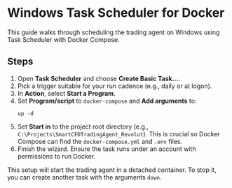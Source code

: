 # Windows Task Scheduler for Docker

This guide walks through scheduling the trading agent on Windows using Task Scheduler with Docker Compose.

## Steps
1. Open **Task Scheduler** and choose **Create Basic Task...**.
2. Pick a trigger suitable for your run cadence (e.g., daily or at logon).
3. In **Action**, select **Start a Program**.
4. Set **Program/script** to `docker-compose` and **Add arguments** to:
   ```
   up -d
   ```
5. Set **Start in** to the project root directory (e.g., `C:\Projects\SmartCFDTradingAgent_Revolut`). This is crucial so Docker Compose can find the `docker-compose.yml` and `.env` files.
6. Finish the wizard. Ensure the task runs under an account with permissions to run Docker.

This setup will start the trading agent in a detached container. To stop it, you can create another task with the arguments `down`.
